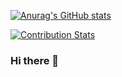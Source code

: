 [![Anurag's GitHub stats](https://github-readme-stats.vercel.app/api?username=iskakovs)](https://github.com/anuraghazra/github-readme-stats)

[![Contribution Stats](https://github-contribution-stats.vercel.app/api/?username=iskakovs)](https://github.com/iskakovs/github-contribution-stats/)


### Hi there 👋

<!--
**iskakovs/iskakovs** is a ✨ _special_ ✨ repository because its `README.md` (this file) appears on your GitHub profile.

Here are some ideas to get you started:

- 🔭 I’m currently working on ...
- 🌱 I’m currently learning ...
- 👯 I’m looking to collaborate on ...
- 🤔 I’m looking for help with ...
- 💬 Ask me about ...
- 📫 How to reach me: ...
- 😄 Pronouns: ...
- ⚡ Fun fact: ...
-->
